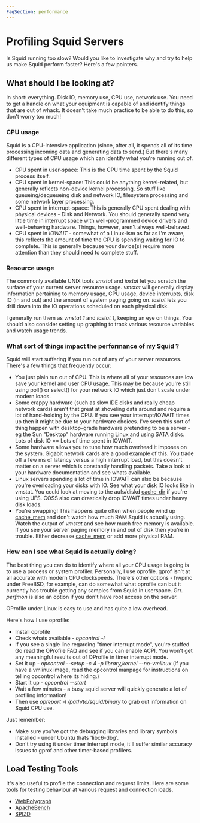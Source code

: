 ```yaml
---
FaqSection: performance
---
```

# Profiling Squid Servers

Is Squid running too slow? Would you like to investigate why and try to
help us make Squid perform faster? Here's a few pointers.

## What should I be looking at?

In short: everything. Disk IO, memory use, CPU use, network use. You
need to get a handle on what your equipment is capable of and identify
things that are out of whack. It doesn't take much practice to be able
to do this, so don't worry too much!

### CPU usage

Squid is a CPU-intensive application (since, after all, it spends all of
its time processing incoming data and generating data to send.) But
there's many different types of CPU usage which can identify what you're
running out of.

- CPU spent in user-space: This is the CPU time spent by the Squid
    process itself.
- CPU spent in kernel-space: This could be anything kernel-related,
    but generally reflects non-device kernel processing. So stuff like
    queueing/dequeueing disk and network IO, filesystem processing and
    some network layer processing.
- CPU spent in interrupt-space: This is generally CPU spent dealing
    with physical devices - Disk and Network. You should generally spend
    very little time in interrupt space with well-programmed device
    drivers and well-behaving hardware. Things, however, aren't always
    well-behaved.
- CPU spent in *IOWAIT* - somewhat of a Linux-ism as far as I'm aware,
    this reflects the amount of time the CPU is spending waiting for IO
    to complete. This is generally because your device(s) require more
    attention than they should need to complete stuff.

### Resource usage

The commonly available UNIX tools *vmstat* and *iostat* let you scratch
the surface of your current server resource usage. *vmstat* will
generally display information pertaining to memory usage, CPU usage,
device interrupts, disk IO (in and out) and the amount of system paging
going on. *iostat* lets you drill down into the IO operations scheduled
on each physical disk.

I generally run them as *vmstat 1* and *iostat 1*, keeping an eye on
things. You should also consider setting up graphing to track various
resource variables and watch usage trends.

### What sort of things impact the performance of my Squid ?

Squid will start suffering if you run out of any of your server
resources. There's a few things that frequently occur:

- You just plain run out of CPU. This is where all of your resources
    are low save your kernel and user CPU usage. This may be because
    you're still using poll() or select() for your network IO which just
    don't scale under modern loads.
- Some crappy hardware (such as slow IDE disks and really cheap
    network cards) aren't that great at shoveling data around and
    require a lot of hand-holding by the CPU. If you see your
    interrupt/IOWAIT times up then it might be due to your hardware
    choices. I've seen this sort of thing happen with desktop-grade
    hardware pretending to be a server - eg the Sun "Desktop" hardware
    running Linux and using SATA disks. Lots of disk IO == Lots of time
    spent in IOWAIT.
- Some hardware allows you to tune how much overhead it imposes on
    the system. Gigabit network cards are a good example of this. You
    trade off a few ms of latency versus a high interrupt load, but this
    doesn't matter on a server which is constantly handling packets.
    Take a look at your hardware documentation and see whats available.
- Linux servers spending a lot of time in IOWAIT can also be because
    you're overloading your disks with IO. See what your disk IO looks
    like in vmstat. You could look at moving to the aufs/diskd
    [cache_dir](http://www.squid-cache.org/Doc/config/cache_dir) if
    you're using UFS. COSS also can drastically drop IOWAIT times under
    heavy disk loads.
- You're swapping! This happens quite often when people wind up
    [cache_mem](http://www.squid-cache.org/Doc/config/cache_mem) and
    don't watch how much RAM Squid is actually using. Watch the output
    of *vmstat* and see how much free memory is available. If you see
    your server paging memory in and out of disk then you're in trouble.
    Either decrease
    [cache_mem](http://www.squid-cache.org/Doc/config/cache_mem) or
    add more physical RAM.

### How can I see what Squid is actually doing?

The best thing you can do to identify where all your CPU usage is going
is to use a process or system profiler. Personally, I use oprofile.
gprof isn't at all accurate with modern CPU clockspeeds. There's other
options - hwpmc under FreeBSD, for example, can do somewhat what
oprofile can but it currently has trouble getting any samples from Squid
in userspace. Grr. *perfmon* is also an option if you don't have root
access on the server.

OProfile under Linux is easy to use and has quite a low overhead.

Here's how I use oprofile:

- Install oprofile
- Check whats available - *opcontrol -l*
- If you see a single line regarding "timer interrupt mode", you're
    stuffed. Go read the OProfile FAQ and see if you can enable ACPI.
    You won't get any meaningful results out of OProfile in timer
    interrupt mode.
- Set it up - *opcontrol --setup -c 4 -p library,kernel --no-vmlinux*
    (if you have a vmlinux image, read the opcontrol manpage for
    instructions on telling opcontrol where its hiding.)
- Start it up - *opcontrol --start*
- Wait a few minutes - a busy squid server will quickly generate a lot
    of profiling information!
- Then use *opreport -l /path/to/squid/binary* to grab out information
    on Squid CPU use.

Just remember:

- Make sure you've got the debugging libraries and library symbols
    installed - under Ubuntu thats 'libc6-dbg'.
- Don't try using it under timer interrupt mode, it'll suffer similar
    accuracy issues to gprof and other timer-based profilers.

## Load Testing Tools

It's also useful to profile the connection and request limits. Here are
some tools for testing behaviour at various request and connection
loads.

- [WebPolygraph](http://www.web-polygraph.org/)
- [ApacheBench](http://httpd.apache.org/docs/current/programs/ab.html)
- [SPIZD](http://sourceforge.net/projects/spizd/)
